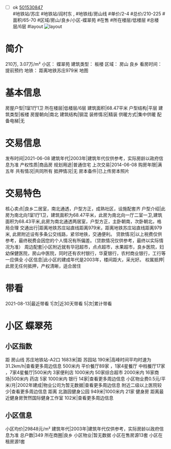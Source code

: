 - [ ] ok [501530847](https://bj.5i5j.com/ershoufang/501530847.html)  
 #地铁站/苏庄 #地铁站/阎村东 ,  #地铁线/房山线
#单价/2-4 #总价/210-225 #面积/65-70   #区域/房山/良乡/小区-蝶翠苑 #在售 #所在楼层/低楼层 #总楼层/6层 #layout 
![layout](http://image2a.5i5j.com/bdir/layout/8d7887a747a7407d805c4e55994fdb61.jpg_P5.jpg) 
# 简介 
 210万,  3.07万/m² 
小区： 蝶翠苑
建筑类型： 板楼
区域： 房山 良乡
看房时间： 提前预约
地铁： 距离地铁苏庄979米 地图
# 基本信息 
 房屋户型|1室1厅1卫
所在楼层|低楼层/6层
建筑面积|68.47平米
户型结构|平层
建筑类型|板楼
房屋朝向|南北
建筑结构|钢混
装修情况|精装
供暖方式|集中供暖
配备电梯|无
# 交易信息 
 发布时间|2021-06-08
建筑年代|2003年|建筑年代仅供参考，实际房龄以政府信息为准
产权性质|商品房
规划用途|普通住宅
上次交易|2014-06-08
购房年限|满五年
共有情况|共同所有
抵押情况|无
房本备件|已上传房本照片
# 交易特色 
 核心卖点|良乡二居室，南北通透，户型方正，成熟社区，设施配套齐
户型介绍|此房为南北向1室1厅1卫，建筑面积为68.47平米，此房为南北向一厅二室一卫,建筑面积为68.43平米,此房为南北通透两居室，户型方正，主卧朝南，次卧朝北，格局合理
交通出行|距离地铁苏庄站直线距离979米，距离地铁苏庄站直线距离979米, 此房附近设有多条公交线路，紧邻地铁，交通便利。
贷款情况|以上税费仅供参考，最终税费会因您的个人情况有所偏差。（贷款情况仅供参考，最终以实际情况为准）
周边配套|小区附近就有华冠超市，点点超市，水果超市，良乡医院，妇幼保健医院，房山中医院，同时还有农村银行，华夏银行，农村商业银行，工行等一应俱全
小区信息|此小区的建成年代是2003年，楼间距大，采光好。
权属抵押|此房无任何抵押，产权清晰，适合居住
# 带看 
 2021-08-13|最近带看	 1|次|近30天带看	 5|次|累计带看
# 小区 蝶翠苑
## 小区指数 
 距 房山线 苏庄地铁站-A2口 1683米|距 苏园站 190米|高峰时间平均时速为31.2km/h|查看更多周边信息
500米内 平价餐厅89家 ，1家4星餐厅
中档餐厅17家 ，7家4星餐厅|500米内 3家便利店
1000米内 50家综合超市
2000米内 16家商场|500米内 药店 5家
1000米内 银行 14家|查看更多周边信息
小区物业费0.5元/平米/月|2002年建成|物业公司为暂无数据|查看更多周边信息
附近二级以上医院较少|查看更多周边信息
距离 北潞园健身公园 949米|1000米内 21家 健身房
距离最近健身房贺然国际健身工作室 102米|查看更多周边信息
## 小区信息 
 小区均价|29848元/m²
建筑年代|2003年|建筑年代仅供参考，实际房龄以政府信息为准
总户数|349
所在商圈|良乡
小区物业|暂无数据
小区在售房源13套
小区在租房源1套
